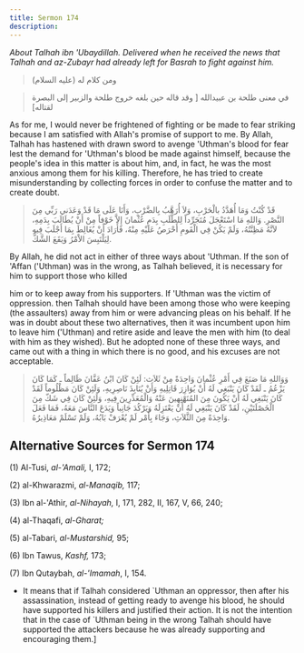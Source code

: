```yaml
---
title: Sermon 174
description: 
---
```


*About Talhah ibn 'Ubaydillah. Delivered when he received the news that
Talhah and az-Zubayr had already left for Basrah to fight against him.*

> ومن كلام له (عليه السلام)

> في معنى طلحة بن عبيدالله \[ وقد قاله حين بلغه خروج طلحة والزبير إلى
> البصرة لقتاله\]

As for me, I would never be frightened of fighting or be made to fear
striking because I am satisfied with Allah\'s promise of support to me.
By Allah, Talhah has hastened with drawn sword to avenge 'Uthman\'s
blood for fear lest the demand for 'Uthman\'s blood be made against
himself, because the people\'s idea in this matter is about him, and, in
fact, he was the most anxious among them for his killing. Therefore, he
has tried to create misunderstanding by collecting forces in order to
confuse the matter and to create doubt.

> قَدْ كُنْتُ وَمَا أُهَدَّدُ بالْحَرْبِ، وَلاَ أُرَهَّبُ بِالضَّرْبِ، وَأَنَا عَلَى مَا قَدْ وَعَدَني رَبِّي مِنَ
> النَّصْرِ. وَاللهِ مَا اسْتَعْجَلَ مُتَجَرِّداً لِلطَّلَبِ بِدَمِ عُثْمانَ إِلاَّ خَوْفاً مِنْ أَنْ يُطَالَبَ
> بِدَمِهِ، لاَنَّهُ مَظِنَّتُهُ، وَلَمْ يَكُنْ فِي الْقَومِ أَحْرَصُ عَلَيْهِ مِنْهُ، فَأَرَادَ أَنْ يُغَالِطَ بِمَا
> أَجْلَبَ فِيهِ لِيَلْتَبِسَ الاْمْرُ وَيَقَعَ الشَّكُّ.

By Allah, he did not act in either of three ways about 'Uthman. If the
son of 'Affan ('Uthman) was in the wrong, as Talhah believed, it is
necessary for him to support those who killed

him or to keep away from his supporters. If 'Uthman was the victim of
oppression. then Talhah should have been among those who were keeping
(the assaulters) away from him or were advancing pleas on his behalf. If
he was in doubt about these two alternatives, then it was incumbent upon
him to leave him ('Uthman) and retire aside and leave the men with him
(to deal with him as they wished). But he adopted none of these three
ways, and came out with a thing in which there is no good, and his
excuses are not acceptable.

> وَوَاللهِ مَا صَنَعَ فِي أَمْرِ عُثْمانَ وَاحِدَةً مِنْ ثَلاَث: لَئِنْ كَانَ ابْنُ عَفَّانَ ظَالِماً ـ كَمَا
> كَانَ يَزْعُمُ ـ لَقَدْ كَانَ يَنْبَغِي لَهُ أَنْ يُوَازِرَ قَاتِلِيهِ وَأَنْ يُنَابِذَ نَاصِرِيهِ، وَلَئِنْ كَانَ
> مَظْلُوماً لَقَدْ كَانَ يَنْبَغِي لَهُ أَنْ يَكُونَ مِنَ المُنَهْنِهِينَ عَنْهُ وَالْمُعَذِّرِينَ فِيهِ، وَلَئِنْ
> كَانَ فِي شَكّ مِنَ الْخَصْلَتَيْنِ، لَقَدْ كَانَ يَنْبَغِي لَهُ أَنْ يَعْتَزِلَهُ وَيَرْكُدَ جَانِباً وَيَدَعَ
> النَّاسَ مَعَهُ، فَمَا فَعَلَ وَاحِدَةً مِنَ الثَّلاَثِ، وَجَاءَ بِأَمْر لَمْ يُعْرَفْ بَابُهُ، وَلَمْ تَسْلَمْ
> مَعَاذِيرُهُ.

## Alternative Sources for Sermon 174

\(1\) Al-Tusi, *al-\'Amali,* I, 172;

\(2\) al-Khwarazmi, *al-Manaqib,* 117;

\(3\) Ibn al-\'Athir, *al-Nihayah,* I, 171, 282, II, 167, V, 66, 240;

\(4\) al-Thaqafi, *al-Gharat;*

\(5\) al-Tabari, *al-Mustarshid,* 95;

\(6\) Ibn Tawus, *Kashf,* 173;

\(7\) Ibn Qutaybah, *al-\'Imamah*, I, 154.

-  It means that if
    Talhah considered \`Uthman an oppressor, then after his
    assassination, instead of getting ready to avenge his blood, he
    should have supported his killers and justified their action. It is
    not the intention that in the case of \`Uthman being in the wrong
    Talhah should have supported the attackers because he was already
    supporting and encouraging them.]